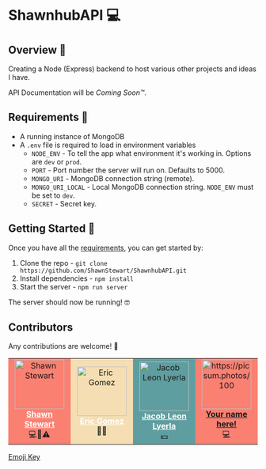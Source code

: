 # ShawnhubAPI 💻

## Overview 🔭

Creating a Node (Express) backend to host various other projects and ideas I have.

API Documentation will be _Coming Soon™_.

## <a id="requirements"></a> Requirements 📝

-   A running instance of MongoDB
-   A `.env` file is required to load in environment variables
    -   `NODE_ENV` - To tell the app what environment it's working in. Options are `dev` or `prod`.
    -   `PORT` - Port number the server will run on. Defaults to 5000.
    -   `MONGO_URI` - MongoDB connection string (remote).
    -   `MONGO_URI_LOCAL` - Local MongoDB connection string. `NODE_ENV` must be set to `dev`.
    -   `SECRET` - Secret key.

## <a id="getting-started"></a> Getting Started 🏃‍

Once you have all the [requirements](#requirements), you can get started by:

1.  Clone the repo - `git clone https://github.com/ShawnStewart/ShawnhubAPI.git`
2.  Install dependencies - `npm install`
3.  Start the server - `npm run server`

The server should now be running! 🤓

## Contributors

Any contributions are welcome! 💙

<table>
    <tr align="center">
        <td width="120px" style="background-color: salmon;">
            <img src="https://avatars0.githubusercontent.com/u/36025407?s=460&v=4" width="100px" alt="Shawn Stewart" />
            <div>
                <b><a href="https://www.github.com/ShawnStewart" style="color: white;">Shawn Stewart</a></b>
            </div>
            <div>💻🤔⚠️</div>
        </td>
        <td width="120px" style="background-color: wheat;">
            <img src="https://avatars3.githubusercontent.com/u/8251544?s=400&v=4" width="100px" alt="Eric Gomez" />
            <div>
                <b><a href="https://www.github.com/ShawnStewart" style="color: white;">Eric Gomez</a></b>
            </div>
            <div>🤔💬</div>
        </td>
        <td width="120px" style="background-color: cadetblue;">
            <img src="https://avatars0.githubusercontent.com/u/36936448?s=460&v=4" width="100px" alt="Jacob Leon Lyerla" />
            <div>
                <b><a href="https://www.github.com/ShawnStewart" style="color: white;">Jacob Leon Lyerla</a></b>
            </div>
            <div>💵</div>
        </td>
        <td width="120px" style="background-color: salmon;">
            <img src="https://picsum.photos/100" width="100px" alt="https://picsum.photos/100">
            <div>
                <b><a href="#getting-started">Your name here!</a></b>
            </div>
            <div>💻</div>
        </td>
    </tr>
</table>

[Emoji Key](https://allcontributors.org/docs/en/emoji-key)
